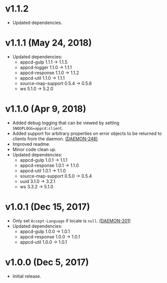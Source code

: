 # v1.1.2

 * Updated dependencies.

# v1.1.1 (May 24, 2018)

 * Updated dependencies:
   - appcd-gulp 1.1.1 -> 1.1.5
   - appcd-logger 1.1.0 -> 1.1.1
   - appcd-response 1.1.0 -> 1.1.2
   - appcd-util 1.1.0 -> 1.1.1
   - source-map-support 0.5.4 -> 0.5.6
   - ws 5.1.0 -> 5.2.0

# v1.1.0 (Apr 9, 2018)

 * Added debug logging that can be viewed by setting `SNOOPLOGG=appcd:client`.
 * Added support for arbitrary properties on error objects to be returned to clients from the
   daemon.
   [(DAEMON-248)](https://jira.appcelerator.org/browse/DAEMON-248)
 * Improved readme.
 * Minor code clean up.
 * Updated dependencies:
   - appcd-gulp 1.0.1 -> 1.1.1
   - appcd-response 1.0.1 -> 1.1.0
   - appcd-util 1.0.1 -> 1.1.0
   - source-map-support 0.5.0 -> 0.5.4
   - uuid 3.1.0 -> 3.2.1
   - ws 3.3.2 -> 5.1.0

# v1.0.1 (Dec 15, 2017)

 * Only set `Accept-Language` if locale is `null`.
   [(DAEMON-201)](https://jira.appcelerator.org/browse/DAEMON-201)
 * Updated dependencies:
   - appcd-gulp 1.0.0 -> 1.0.1
   - appcd-response 1.0.0 -> 1.0.1
   - appcd-util 1.0.0 -> 1.0.1

# v1.0.0 (Dec 5, 2017)

 - Initial release.

